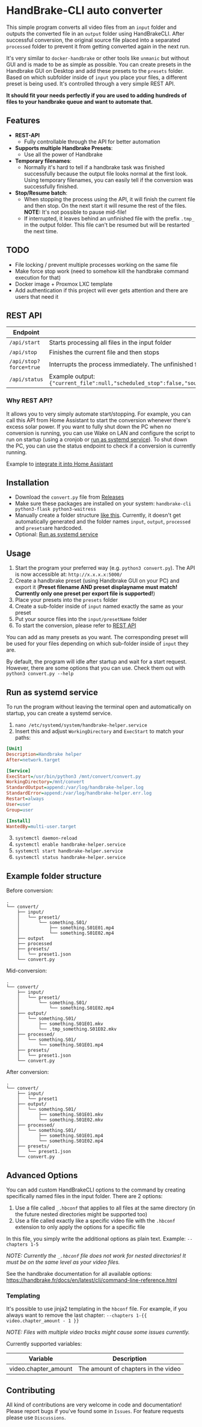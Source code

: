 # HandBrake-CLI auto converter

This simple program converts all video files from an `input` folder and outputs the converted file in an `output` folder using HandBrakeCLI.
After successful conversion, the original source file placed into a separated `processed` folder to prevent it from getting converted again in the next run.

It's very similar to `docker-handbrake` or other tools like `unmanic` but without GUI and is made to be as simple as possible.
You can create presets in the Handbrake GUI on Desktop and add these presets to the `presets` folder.
Based on which subfolder inside of `input` you place your files, a different preset is being used.
It's controlled through a very simple REST API.

**It should fit your needs perfectly if you are used to adding hundreds of files to your handbrake queue and want to automate that.** 

## Features
- **REST-API**
  - Fully controllable through the API for better automation
- **Supports multiple Handbrake Presets**:
  - Use all the power of Handbrake
- **Temporary filenames**:
  - Normally it's hard to tell if a handbrake task was finished successfully because the output file looks normal at the first look. Using temporary filenames, you can easily tell if the conversion was successfully finished.
- **Stop/Resume batch**:
  - When stopping the process using the API, it will finish the current file and then stop. On the next start it will resume the rest of the files. **NOTE:** It's not possible to pause mid-file!
  - If interrupted, it leaves behind an unfinished file with the prefix `.tmp_` in the output folder. This file can't be resumed but will be restarted the next time.

## TODO
- File locking / prevent multiple processes working on the same file
- Make force stop work (need to somehow kill the handbrake command execution for that)
- Docker image + Proxmox LXC template
- Add authentication if this project will ever gets attention and there are users that need it

## REST API
| Endpoint               | Description                                                                                                   |
|------------------------|---------------------------------------------------------------------------------------------------------------|
| `/api/start`           | Starts processing all files in the input folder                                                               |
| `/api/stop`            | Finishes the current file and then stops                                                                      |
| `/api/stop?force=true` | Interrupts the process immediately. The unfinished file can't be resumed but will be restarted the next time. |
| `/api/status`          | Example output: `{"current_file":null,"scheduled_stop":false,"source_files_failed":null,"source_files_processed":null,"source_files_successful":null,"source_files_total":null,"status":"idle"}`                                                                                              |

### Why REST API?
It allows you to very simply automate start/stopping.
For example, you can call this API from Home Assistant to start the conversion whenever there's excess solar power.
If you want to fully shut down the PC when no conversion is running, you can use Wake on LAN and configure the script to run on startup (using a cronjob or [run as systemd service](#run-as-systemd-service)).
To shut down the PC, you can use the status endpoint to check if a conversion is currently running.

Example to [integrate it into Home Assistant](HOME_ASSISTANT.md)

## Installation
- Download the `convert.py` file from [Releases](https://github.com/Xitee1/handbrake-cli-auto-converter/releases)
- Make sure these packages are installed on your system: `handbrake-cli python3-flask python3-waitress`
- Manually create a folder structure [like this](#example-folder-structure). Currently, it doesn't get automatically generated and the folder names `input`, `output`, `processed` and `presets`are hardcoded.
- Optional: [Run as systemd service](#run-as-systemd-service)

## Usage
1. Start the program your preferred way (e.g. `python3 convert.py`). The API is now accessible at: `http://x.x.x.x:5000/`
2. Create a handbrake preset (using Handbrake GUI on your PC) and export it (**Preset filename AND preset displayname must match! Currently only one preset per export file is supported!**)
3. Place your presets into the `presets` folder
4. Create a sub-folder inside of `input` named exactly the same as your preset
5. Put your source files into the `input/presetName` folder
6. To start the conversion, please refer to [REST API](#rest-api)

You can add as many presets as you want. The corresponding preset will be used for your files depending on which sub-folder inside of `input` they are.

By default, the program will idle after startup and wait for a start request.
However, there are some options that you can use. Check them out with `python3 convert.py --help`

## Run as systemd service
To run the program without leaving the terminal open and automatically on startup, you can create a systemd service.

1. `nano /etc/systemd/system/handbrake-helper.service`
2. Insert this and adjust `WorkingDirectory` and `ExecStart` to match your paths:
```ini
[Unit]
Description=Handbrake helper
After=network.target

[Service]
ExecStart=/usr/bin/python3 /mnt/convert/convert.py
WorkingDirectory=/mnt/convert
StandardOutput=append:/var/log/handbrake-helper.log
StandardError=append:/var/log/handbrake-helper.err.log
Restart=always
User=user
Group=user

[Install]
WantedBy=multi-user.target
```
3. `systemctl daemon-reload`
4. `systemctl enable handbrake-helper.service`
5. `systemctl start handbrake-helper.service`
6. `systemctl status handbrake-helper.service`

## Example folder structure
Before conversion:
```
.
└── convert/
    ├── input/
    │   └── preset1/
    │       └── something.S01/
    │           ├── something.S01E01.mp4
    │           └── something.S01E02.mp4
    ├── output
    ├── processed
    ├── presets/
    │   └── preset1.json
    └── convert.py
```

Mid-conversion:
```
.
└── convert/
    ├── input/
    │   └── preset1/
    │       └── something.S01/
    │           └── something.S01E02.mp4
    ├── output/
    │   └── something.S01/
    │       ├── something.S01E01.mkv
    │       └── .tmp_something.S01E02.mkv
    ├── processed/
    │   └── something.S01/
    │       └── something.S01E01.mp4
    ├── presets/
    │   └── preset1.json
    └── convert.py
```

After conversion:
```
.
└── convert/
    ├── input/
    │   └── preset1
    ├── output/
    │   └── something.S01/
    │       ├── something.S01E01.mkv
    │       └── something.S01E02.mkv
    ├── processed/
    │   └── something.S01/
    │       ├── something.S01E01.mp4
    │       └── something.S01E02.mp4
    ├── presets/
    │   └── preset1.json
    └── convert.py
```

## Advanced Options
You can add custom HandBrakeCLI options to the command by creating specifically named files in the input folder.
There are 2 options:
1. Use a file called `_.hbconf` that applies to all files at the same directory (in the future nested directories might be supported too)
2. Use a file called exactly like a specific video file with the `.hbconf` extension to only apply the options for a specific file

In this file, you simply write the additional options as plain text.
Example: `--chapters 1-5`

_NOTE: Currently the `_.hbconf` file does not work for nested directories! It must be on the same level as your video files._

See the handbrake documentation for all available options:
https://handbrake.fr/docs/en/latest/cli/command-line-reference.html

### Templating
It's possible to use jinja2 templating in the `hbconf` file.
For example, if you always want to remove the last chapter: `--chapters 1-{{ video.chapter_amount - 1 }}`

_NOTE: Files with multiple video tracks might cause some issues currently._

Currently supported variables:

| Variable             | Description                         |
|----------------------|-------------------------------------|
| video.chapter_amount | The amount of chapters in the video |


## Contributing
All kind of contributions are very welcome in code and documentation!
Please report bugs if you've found some in `Issues`.
For feature requests please use `Discussions`.